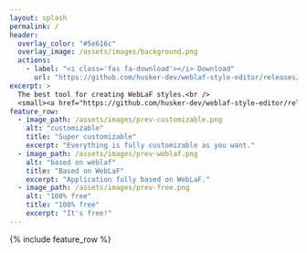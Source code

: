 ```yaml
---
layout: splash
permalink: /
header:
  overlay_color: "#5e616c"
  overlay_image: /assets/images/background.png
  actions:
    - label: "<i class='fas fa-download'></i> Download"
      url: "https://github.com/husker-dev/weblaf-style-editor/releases/download/1.1/WebLaF.Style.Editor.rar"
excerpt: >
  The best tool for creating WebLaF styles.<br />
  <small><a href="https://github.com/husker-dev/weblaf-style-editor/releases/tag/1.1">Latest release v1.1</a></small>
feature_row:
  - image_path: /assets/images/prev-customizable.png
    alt: "customizable"
    title: "Super customizable"
    excerpt: "Everything is fully customizable as you want."
  - image_path: /assets/images/prev-weblaf.png
    alt: "based on weblaf"
    title: "Based on WebLaF"
    excerpt: "Application fully based on WebLaF."
  - image_path: /assets/images/prev-free.png
    alt: "100% free"
    title: "100% free"
    excerpt: "It's free!"
---
```


{% include feature_row %}